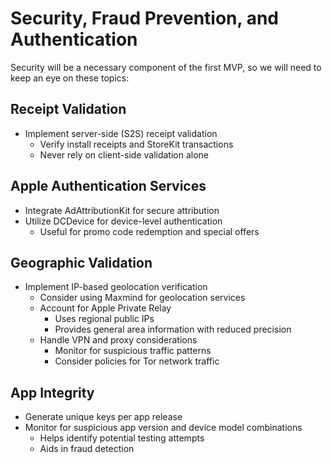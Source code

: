 # Security, Fraud Prevention, and Authentication

Security will be a necessary component of the first MVP, so we will need to keep an eye on these topics: 

## Receipt Validation
- Implement server-side (S2S) receipt validation
  - Verify install receipts and StoreKit transactions
  - Never rely on client-side validation alone

## Apple Authentication Services
- Integrate AdAttributionKit for secure attribution
- Utilize DCDevice for device-level authentication
  - Useful for promo code redemption and special offers

## Geographic Validation
- Implement IP-based geolocation verification
  - Consider using Maxmind for geolocation services
  - Account for Apple Private Relay
    - Uses regional public IPs
    - Provides general area information with reduced precision
  - Handle VPN and proxy considerations
    - Monitor for suspicious traffic patterns
    - Consider policies for Tor network traffic

## App Integrity
- Generate unique keys per app release
- Monitor for suspicious app version and device model combinations
  - Helps identify potential testing attempts
  - Aids in fraud detection